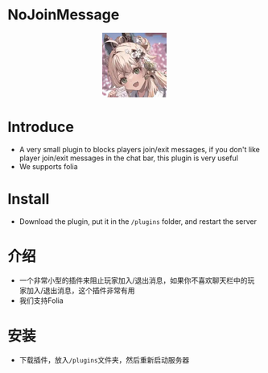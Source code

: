 # NoJoinMessage
<p align="center">
  <a href="https://github.com/ddsb520/NoJoinMessage/">
    <img src="images/logo.png" alt="Logo" width="128" height="128">
  </a>

# Introduce
* A very small plugin to blocks players join/exit messages, if you don't like player join/exit messages in the chat bar, this plugin is very useful
* We supports folia
# Install
* Download the plugin, put it in the `/plugins` folder, and restart the server
# 介绍
* 一个非常小型的插件来阻止玩家加入/退出消息，如果你不喜欢聊天栏中的玩家加入/退出消息，这个插件非常有用
* 我们支持Folia
# 安装
* 下载插件，放入`/plugins`文件夹，然后重新启动服务器
